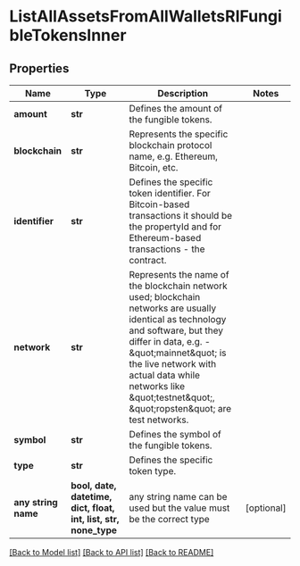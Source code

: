 # ListAllAssetsFromAllWalletsRIFungibleTokensInner


## Properties
Name | Type | Description | Notes
------------ | ------------- | ------------- | -------------
**amount** | **str** | Defines the amount of the fungible tokens. | 
**blockchain** | **str** | Represents the specific blockchain protocol name, e.g. Ethereum, Bitcoin, etc. | 
**identifier** | **str** | Defines the specific token identifier. For Bitcoin-based transactions it should be the propertyId and for Ethereum-based transactions - the contract. | 
**network** | **str** | Represents the name of the blockchain network used; blockchain networks are usually identical as technology and software, but they differ in data, e.g. - \&quot;mainnet\&quot; is the live network with actual data while networks like \&quot;testnet\&quot;, \&quot;ropsten\&quot; are test networks. | 
**symbol** | **str** | Defines the symbol of the fungible tokens. | 
**type** | **str** | Defines the specific token type. | 
**any string name** | **bool, date, datetime, dict, float, int, list, str, none_type** | any string name can be used but the value must be the correct type | [optional]

[[Back to Model list]](../README.md#documentation-for-models) [[Back to API list]](../README.md#documentation-for-api-endpoints) [[Back to README]](../README.md)


